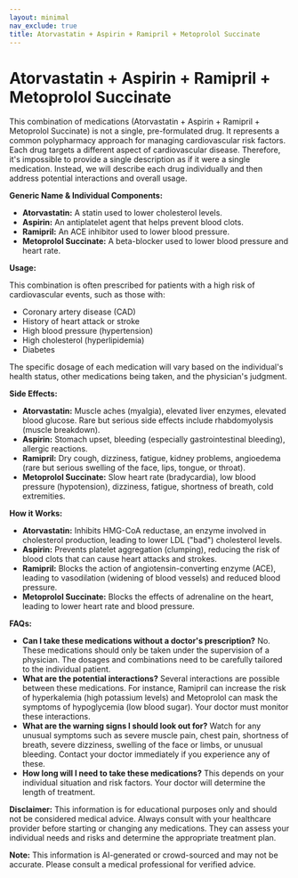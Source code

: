 ```yaml
---
layout: minimal
nav_exclude: true
title: Atorvastatin + Aspirin + Ramipril + Metoprolol Succinate
---
```


# Atorvastatin + Aspirin + Ramipril + Metoprolol Succinate

This combination of medications (Atorvastatin + Aspirin + Ramipril + Metoprolol Succinate) is not a single, pre-formulated drug.  It represents a common polypharmacy approach for managing cardiovascular risk factors.  Each drug targets a different aspect of cardiovascular disease.  Therefore, it's impossible to provide a single description as if it were a single medication. Instead, we will describe each drug individually and then address potential interactions and overall usage.

**Generic Name & Individual Components:**

* **Atorvastatin:**  A statin used to lower cholesterol levels.
* **Aspirin:** An antiplatelet agent that helps prevent blood clots.
* **Ramipril:** An ACE inhibitor used to lower blood pressure.
* **Metoprolol Succinate:** A beta-blocker used to lower blood pressure and heart rate.

**Usage:**

This combination is often prescribed for patients with a high risk of cardiovascular events, such as those with:

* Coronary artery disease (CAD)
* History of heart attack or stroke
* High blood pressure (hypertension)
* High cholesterol (hyperlipidemia)
* Diabetes

The specific dosage of each medication will vary based on the individual's health status, other medications being taken, and the physician's judgment.

**Side Effects:**

* **Atorvastatin:** Muscle aches (myalgia), elevated liver enzymes, elevated blood glucose.  Rare but serious side effects include rhabdomyolysis (muscle breakdown).
* **Aspirin:** Stomach upset, bleeding (especially gastrointestinal bleeding), allergic reactions.
* **Ramipril:** Dry cough, dizziness, fatigue, kidney problems, angioedema (rare but serious swelling of the face, lips, tongue, or throat).
* **Metoprolol Succinate:** Slow heart rate (bradycardia), low blood pressure (hypotension), dizziness, fatigue, shortness of breath, cold extremities.


**How it Works:**

* **Atorvastatin:** Inhibits HMG-CoA reductase, an enzyme involved in cholesterol production, leading to lower LDL ("bad") cholesterol levels.
* **Aspirin:** Prevents platelet aggregation (clumping), reducing the risk of blood clots that can cause heart attacks and strokes.
* **Ramipril:** Blocks the action of angiotensin-converting enzyme (ACE), leading to vasodilation (widening of blood vessels) and reduced blood pressure.
* **Metoprolol Succinate:** Blocks the effects of adrenaline on the heart, leading to lower heart rate and blood pressure.


**FAQs:**

* **Can I take these medications without a doctor's prescription?** No.  These medications should only be taken under the supervision of a physician.  The dosages and combinations need to be carefully tailored to the individual patient.
* **What are the potential interactions?**  Several interactions are possible between these medications.  For instance, Ramipril can increase the risk of hyperkalemia (high potassium levels) and Metoprolol can mask the symptoms of hypoglycemia (low blood sugar).  Your doctor must monitor these interactions.
* **What are the warning signs I should look out for?**  Watch for any unusual symptoms such as severe muscle pain, chest pain, shortness of breath, severe dizziness, swelling of the face or limbs, or unusual bleeding.  Contact your doctor immediately if you experience any of these.
* **How long will I need to take these medications?** This depends on your individual situation and risk factors.  Your doctor will determine the length of treatment.


**Disclaimer:** This information is for educational purposes only and should not be considered medical advice.  Always consult with your healthcare provider before starting or changing any medications.  They can assess your individual needs and risks and determine the appropriate treatment plan.


**Note:** This information is AI-generated or crowd-sourced and may not be accurate. Please consult a medical professional for verified advice.
